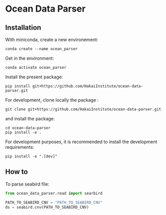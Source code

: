# Ocean Data Parser
## Installation
With miniconda, create a new environement:
```console
conda create --name ocean_parser 
````

Get in the environment:
```console
conda activate ocean_parser
```

Install the present package:
```console
pip install git+https://github.com/HakaiInstitute/ocean-data-parser.git
```


For development, clone locally the package :
```console
git clone git+https://github.com/HakaiInstitute/ocean-data-parser.git
```
and install the package:
```console
cd ocean-data-parser
pip install -e .
```
For development purposes, it is recommended to install the development requirements:
```console
pip install -e ".[dev]"
```

## How to
To parse seabird file:
```python
from ocean_data_parser.read import searbird

PATH_TO_SEABIRD_CNV = "PATH_TO_SEABIRD_CNV"
ds = seabird.cnv(PATH_TO_SEABIRD_CNV)
```

